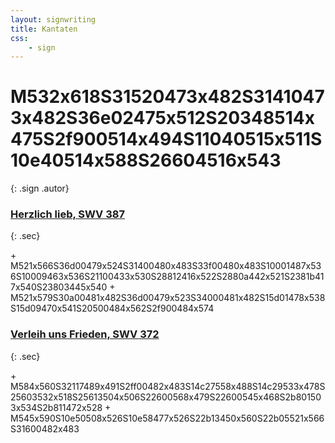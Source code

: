 ```yaml
---
layout: signwriting
title: Kantaten
css:
    - sign
---
```


<!--
https://www.signbank.org/signpuddle2.0/searchword.php
https://www.sutton-signwriting.io/signmaker
-->

<style>
  .signs {
    row-gap: 0;
  }
  .autor {
    border: 4px dotted cornflowerblue;
    border-radius: 0.5em;
    padding: 1em;
    margin-top: 2em;
    margin-left: 1em;
  }
  .werke div {
    flex: 1 0 30%
  }
</style>


<!-- ############################### WERKE HEINRICH SCHÜTZ ############## -->
# M532x618S31520473x482S31410473x482S36e02475x512S20348514x475S2f900514x494S11040515x511S10e40514x588S26604516x543
{: .sign .autor}

<div class="werke parts">
<div class="part">

### [Herzlich lieb, SWV 387](swv387_01)
{: .sec}



<div class="part-list">
   + M521x566S36d00479x524S31400480x483S33f00480x483S10001487x536S10009463x536S21100433x530S28812416x522S2880a442x521S2381b417x540S23803445x540
   + M521x579S30a00481x482S36d00479x523S34000481x482S15d01478x538S15d09470x541S20500484x562S2f900484x574
</div>

### [Verleih uns Frieden, SWV 372](swv372)
{: .sec}

<div class="part-list">
 + M584x560S32117489x491S2ff00482x483S14c27558x488S14c29533x478S25603532x518S25613504x506S22600568x479S22600545x468S2b801503x534S2b811472x528   
 + M545x590S10e50508x526S10e58477x526S22b13450x560S22b05521x566S31600482x483
</div>

</div>
</div>
